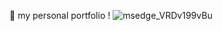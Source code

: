 👻 my personal portfolio  !
![msedge_VRDv199vBu](https://github.com/user-attachments/assets/aa838ea9-f7ba-4bab-a5d4-7714c0c29ba6)
